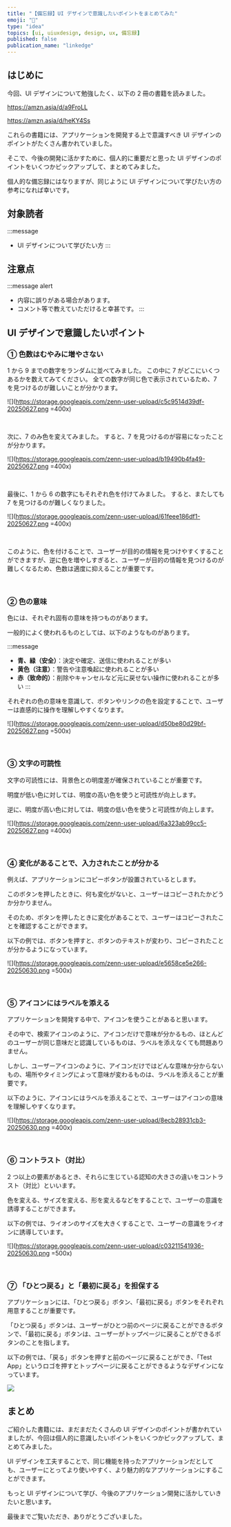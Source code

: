 ```yaml
---
title: "【備忘録】UI デザインで意識したいポイントをまとめてみた"
emoji: "🎨"
type: "idea"
topics: [ui, uiuxdesign, design, ux, 備忘録]
published: false
publication_name: "linkedge"
---
```


## はじめに

今回、UI デザインについて勉強したく、以下の 2 冊の書籍を読みました。

https://amzn.asia/d/a9FroLL

https://amzn.asia/d/heKY4Ss

これらの書籍には、アプリケーションを開発する上で意識すべき UI デザインのポイントがたくさん書かれていました。

そこで、今後の開発に活かすために、個人的に重要だと思った UI デザインのポイントをいくつかピックアップして、まとめてみました。

個人的な備忘録にはなりますが、同じように UI デザインについて学びたい方の参考になれば幸いです。

## 対象読者

:::message
- UI デザインについて学びたい方
:::

## 注意点

:::message alert
- 内容に誤りがある場合があります。
- コメント等で教えていただけると幸甚です。
:::

## UI デザインで意識したいポイント

### ① 色数はむやみに増やさない

1 から 9 までの数字をランダムに並べてみました。
この中に 7 がどこにいくつあるかを数えてみてください。
全ての数字が同じ色で表示されているため、7 を見つけるのが難しいことが分かります。

![](https://storage.googleapis.com/zenn-user-upload/c5c9514d39df-20250627.png =400x)

<br>

次に、7 のみ色を変えてみました。
すると、7 を見つけるのが容易になったことが分かります。

![](https://storage.googleapis.com/zenn-user-upload/b19490b4fa49-20250627.png =400x)

<br>

最後に、1 から 6 の数字にもそれぞれ色を付けてみました。
すると、またしても 7 を見つけるのが難しくなりました。

![](https://storage.googleapis.com/zenn-user-upload/61feee186df1-20250627.png =400x)

<br>

このように、色を付けることで、ユーザーが目的の情報を見つけやすくすることができますが、逆に色を増やしすぎると、ユーザーが目的の情報を見つけるのが難しくなるため、色数は適度に抑えることが重要です。

<br>

### ② 色の意味

色には、それぞれ固有の意味を持つものがあります。

一般的によく使われるものとしては、以下のようなものがあります。

:::message
- **青、緑（安全）**：決定や確定、送信に使われることが多い
- **黄色（注意）**：警告や注意喚起に使われることが多い
- **赤（致命的）**：削除やキャンセルなど元に戻せない操作に使われることが多い
:::

それぞれの色の意味を意識して、ボタンやリンクの色を設定することで、ユーザーは直感的に操作を理解しやすくなります。

![](https://storage.googleapis.com/zenn-user-upload/d50be80d29bf-20250627.png =500x)

<br>

### ③ 文字の可読性

文字の可読性には、背景色との明度差が確保されていることが重要です。

明度が低い色に対しては、明度の高い色を使うと可読性が向上します。

逆に、明度が高い色に対しては、明度の低い色を使うと可読性が向上します。

![](https://storage.googleapis.com/zenn-user-upload/6a323ab99cc5-20250627.png =400x)

<br>

### ④ 変化があることで、入力されたことが分かる

例えば、アプリケーションにコピーボタンが設置されているとします。

このボタンを押したときに、何も変化がないと、ユーザーはコピーされたかどうか分かりません。

そのため、ボタンを押したときに変化があることで、ユーザーはコピーされたことを確認することができます。

以下の例では、ボタンを押すと、ボタンのテキストが変わり、コピーされたことが分かるようになっています。

![](https://storage.googleapis.com/zenn-user-upload/e5658ce5e266-20250630.png =500x)

<br>

### ⑤ アイコンにはラベルを添える

アプリケーションを開発する中で、アイコンを使うことがあると思います。

その中で、検索アイコンのように、アイコンだけで意味が分かるもの、ほとんどのユーザーが同じ意味だと認識しているものは、ラベルを添えなくても問題ありません。

しかし、ユーザーアイコンのように、アイコンだけではどんな意味か分からないもの、場所やタイミングによって意味が変わるものは、ラベルを添えることが重要です。

以下のように、アイコンにはラベルを添えることで、ユーザーはアイコンの意味を理解しやすくなります。

![](https://storage.googleapis.com/zenn-user-upload/8ecb28931cb3-20250630.png =400x)

<br>

### ⑥ コントラスト（対比）

2 つ以上の要素があるとき、それらに生じている認知の大きさの違いをコントラスト（対比）といいます。

色を変える、サイズを変える、形を変えるなどをすることで、ユーザーの意識を誘導することができます。

以下の例では、ライオンのサイズを大きくすることで、ユーザーの意識をライオンに誘導しています。

![](https://storage.googleapis.com/zenn-user-upload/c03211541936-20250630.png =500x)

<br>

### ⑦ 「ひとつ戻る」と「最初に戻る」を担保する

アプリケーションには、「ひとつ戻る」ボタン、「最初に戻る」ボタンをそれぞれ用意することが重要です。

「ひとつ戻る」ボタンは、ユーザーがひとつ前のページに戻ることができるボタンで、「最初に戻る」ボタンは、ユーザーがトップページに戻ることができるボタンのことを指します。

以下の例では、「戻る」ボタンを押すと前のページに戻ることができ、「Test App」というロゴを押すとトップページに戻ることができるようなデザインになっています。

![](https://storage.googleapis.com/zenn-user-upload/1cbab977a61e-20250630.png)

## まとめ

ご紹介した書籍には、まだまだたくさんの UI デザインのポイントが書かれていましたが、今回は個人的に意識したいポイントをいくつかピックアップして、まとめてみました。

UI デザインを工夫することで、同じ機能を持ったアプリケーションだとしても、ユーザーにとってより使いやすく、より魅力的なアプリケーションにすることができます。

もっと UI デザインについて学び、今後のアプリケーション開発に活かしていきたいと思います。

最後までご覧いただき、ありがとうございました。
